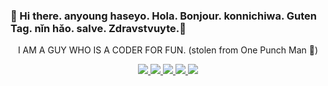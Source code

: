###  👋 Hi there. anyoung haseyo. Hola. Bonjour. konnichiwa. Guten Tag. nǐn hǎo. salve. Zdravstvuyte.👋 

<p align="center" > I AM A GUY WHO IS A CODER FOR FUN. (stolen from One Punch Man 🤣) </p>

<!--
**ascyrax/ascyrax** is a ✨ _special_ ✨ repository because its `README.md` (this file) appears on your GitHub profile.

Here are some ideas to get you started:

- 🔭 I’m currently working on ...
- 🌱 I’m currently learning ...
- 👯 I’m looking to collaborate on ...
- 🤔 I’m looking for help with ...
- 💬 Ask me about ...
- 📫 How to reach me: ...
- 😄 Pronouns: ...
- ⚡ Fun fact: ...
-->
<p align="center">
  <a href="https://twitter.com/ascyrax">
    <img src="https://img.shields.io/twitter/follow/ascyrax?color=blue&label=twitter&logo=twitter&logoColor=blue&style=for-the-badge" />
  </a>
  <a href="https://codeforces.com/profile/darklord."> 
    <img src="https://img.shields.io/twitter/follow/ascyrax?color=cyan&label=codeforces&logo=codeforces&logoColor=cyan&style=for-the-badge" />
  </a>
  <a href="https://www.codechef.com/users/darklord99"> 
    <img src="https://img.shields.io/twitter/follow/ascyrax?color=red&label=codechef&logo=codechef&logoColor=red&style=for-the-badge" />
  </a>
   <a href="https://atcoder.jp/users/ascyrax"> 
    <img src="https://img.shields.io/twitter/follow/ascyrax?color=green&label=atcoder&logo=topcoder&logoColor=green&style=for-the-badge" />
  </a>
  <a href="https://www.linkedin.com/in/ascyrax/"> 
    <img src="https://img.shields.io/twitter/follow/ascyrax?color=blue&label=linkedin&logo=linkedin&logoColor=blue&style=for-the-badge" />
  </a>
</p>
